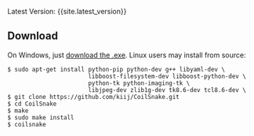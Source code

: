 <span class="topright">Latest Version: {{site.latest_version}}</span>

## Download 

On Windows, just [download the .exe]({{site.windows_download_url}}). Linux users may install from source:

    $ sudo apt-get install python-pip python-dev g++ libyaml-dev \
                           libboost-filesystem-dev libboost-python-dev \
                           python-tk python-imaging-tk \
                           libjpeg-dev zlib1g-dev tk8.6-dev tcl8.6-dev \
    $ git clone https://github.com/kiij/CoilSnake.git
    $ cd CoilSnake
    $ make
    $ sudo make install
    $ coilsnake
